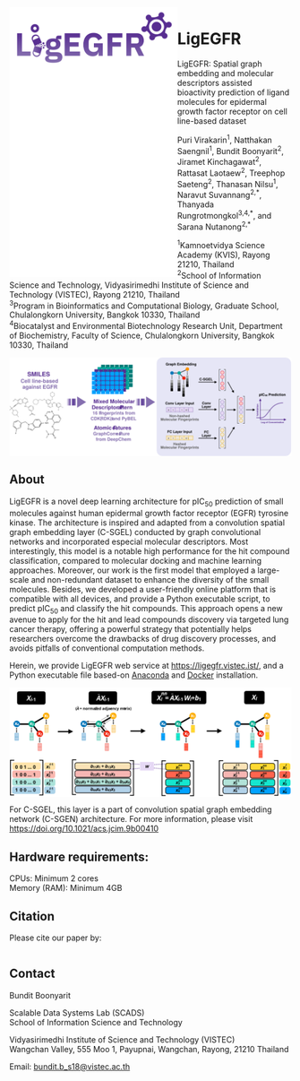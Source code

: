 <img src="logo.svg" align="left" width="300">

# LigEGFR

LigEGFR: Spatial graph embedding and molecular descriptors assisted bioactivity prediction of ligand molecules for epidermal growth factor receptor on cell line-based dataset

Puri Virakarin<sup>1</sup>, Natthakan Saengnil<sup>1</sup>, Bundit Boonyarit<sup>2</sup>, Jiramet Kinchagawat<sup>2</sup>, Rattasat Laotaew<sup>2</sup>, Treephop Saeteng<sup>2</sup>, Thanasan Nilsu<sup>1</sup>, Naravut Suvannang<sup>2,\*</sup>, Thanyada Rungrotmongkol<sup>3,4,\*</sup>, and Sarana Nutanong<sup>2,\*</sup>

<sup>1</sup>Kamnoetvidya Science Academy (KVIS), Rayong 21210, Thailand\
<sup>2</sup>School of Information Science and Technology, Vidyasirimedhi Institute of Science and Technology (VISTEC), Rayong 21210, Thailand\
<sup>3</sup>Program in Bioinformatics and Computational Biology, Graduate School, Chulalongkorn University, Bangkok 10330, Thailand\
<sup>4</sup>Biocatalyst and Environmental Biotechnology Research Unit, Department of Biochemistry, Faculty of Science, Chulalongkorn University, Bangkok 10330, Thailand

<img src="ligegfr_workflow.svg" align="center">

## About

LigEGFR is a novel deep learning architecture for pIC<sub>50</sub> prediction of small molecules against human epidermal growth factor receptor (EGFR) tyrosine kinase. The architecture is inspired and adapted from a convolution spatial graph embedding layer (C-SGEL) conducted by graph convolutional networks and incorporated especial molecular descriptors. Most interestingly, this model is a notable high performance for the hit compound classification, compared to molecular docking and machine learning approaches. Moreover, our work is the first model that employed a large-scale and non-redundant dataset to enhance the diversity of the small molecules. Besides, we developed a user-friendly online platform that is compatible with all devices, and provide a Python executable script, to predict pIC<sub>50</sub> and classify the hit compounds. This approach opens a new avenue to apply for the hit and lead compounds discovery via targeted lung cancer therapy, offering a powerful strategy that potentially helps researchers overcome the drawbacks of drug discovery processes, and avoids pitfalls of conventional computation methods.

Herein, we provide LigEGFR web service at https://ligegfr.vistec.ist/, and a Python executable file based-on [Anaconda](https://github.com/scads-biochem/LigEGFR/blob/main/LigEGFR_conda.md) and [Docker](https://github.com/scads-biochem/LigEGFR/blob/main/LigEGFR_docker.md) installation. 

<img src="c-sgen_propagation.svg" align="center">

For C-SGEL, this layer is a part of convolution spatial graph embedding network (C-SGEN) architecture. For more information, please visit https://doi.org/10.1021/acs.jcim.9b00410


## Hardware requirements:

CPUs: Minimum 2 cores\
Memory (RAM): Minimum 4GB


## Citation

Please cite our paper by:
```

```

## Contact

Bundit Boonyarit

Scalable Data Systems Lab (SCADS)\
School of Information Science and Technology

Vidyasirimedhi Institute of Science and Technology (VISTEC)\
Wangchan Valley, 555 Moo 1, Payupnai, Wangchan, Rayong, 21210 Thailand

Email: bundit.b_s18@vistec.ac.th
